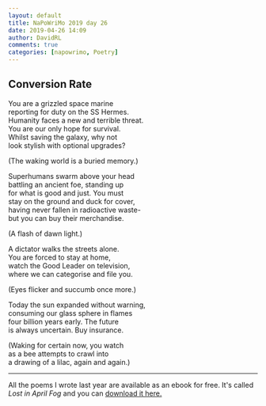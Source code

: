 ```yaml
---  
layout: default  
title: NaPoWriMo 2019 day 26  
date: 2019-04-26 14:09  
author: DavidRL  
comments: true  
categories: [napowrimo, Poetry]  
---  
```

<!-- wp:heading -->  
<h2>Conversion Rate</h2>  
<!-- /wp:heading -->  

<!-- wp:paragraph -->  
<p>You are a grizzled space marine<br />  
reporting for duty on the SS Hermes.<br />  
Humanity faces a new and terrible threat.<br />  
You are our only hope for survival.<br />  
Whilst saving the galaxy, why not<br />  
look stylish with optional upgrades?</p>  
<!-- /wp:paragraph -->  

<!-- wp:paragraph -->  
<p>(The waking world is a buried memory.)</p>  
<!-- /wp:paragraph -->  

<!-- wp:paragraph -->  
<p>Superhumans swarm above your head<br /> battling an ancient foe, standing up <br /> for what is good and just. You must<br /> stay on the ground and duck for cover,<br /> having never fallen in radioactive waste-<br /> but you can buy their merchandise.</p>  
<!-- /wp:paragraph -->  

<!-- wp:paragraph -->  
<p>(A flash of dawn light.)</p>  
<!-- /wp:paragraph -->  

<!-- wp:paragraph -->  
<p>A dictator walks the streets alone.<br />  
You are forced to stay at home,<br />  
watch the Good Leader on television,<br />  
where we can categorise and file you.</p>  
<!-- /wp:paragraph -->  

<!-- wp:paragraph -->  
<p>(Eyes flicker and succumb once more.)</p>  
<!-- /wp:paragraph -->  

<!-- wp:paragraph -->  
<p>Today the sun expanded without warning,<br />  
consuming our glass sphere in flames<br />  
four billion years early. The future<br />  
is always uncertain. Buy insurance.</p>  
<!-- /wp:paragraph -->  

<!-- wp:paragraph -->  
<p>(Waking for certain now, you watch<br />  
as a bee attempts to crawl into<br />  
a drawing of a lilac, again and again.)</p>  
<!-- /wp:paragraph -->  
<hr>
<p>All the poems I wrote last year are available as an ebook for free. It's called <em>Lost in April Fog </em>and you can <a href="/aprilfog/">download it here. </a></p>  
